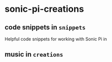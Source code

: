 # sonic-pi-creations

## code snippets in `snippets`
Helpful code snippets for working with Sonic Pi in

## music in `creations`
